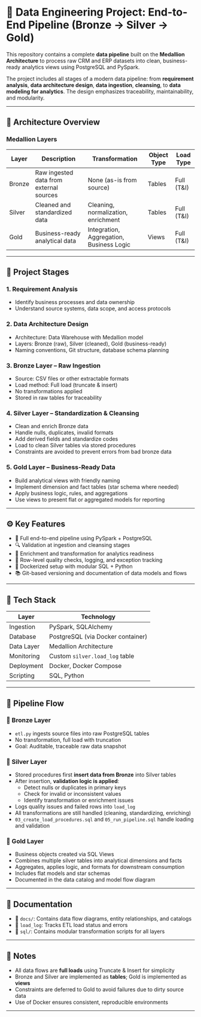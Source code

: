 # 🧱 Data Engineering Project: End-to-End Pipeline (Bronze → Silver → Gold)

This repository contains a complete **data pipeline** built on the **Medallion Architecture** to process raw CRM and ERP datasets into clean, business-ready analytics views using PostgreSQL and PySpark.

The project includes all stages of a modern data pipeline: from **requirement analysis**, **data architecture design**, **data ingestion**, **cleansing**, to **data modeling for analytics**. The design emphasizes traceability, maintainability, and modularity.

---

## 📐 Architecture Overview

### Medallion Layers

| Layer   | Description                              | Transformation                           | Object Type | Load Type      |
|---------|------------------------------------------|------------------------------------------|-------------|----------------|
| Bronze  | Raw ingested data from external sources  | None (as-is from source)                 | Tables      | Full (T&I)     |
| Silver  | Cleaned and standardized data            | Cleaning, normalization, enrichment      | Tables      | Full (T&I)     |
| Gold    | Business-ready analytical data           | Integration, Aggregation, Business Logic | Views       | Full (T&I)     |

---

## 🧭 Project Stages

### 1. Requirement Analysis
- Identify business processes and data ownership
- Understand source systems, data scope, and access protocols

### 2. Data Architecture Design
- Architecture: Data Warehouse with Medallion model
- Layers: Bronze (raw), Silver (cleaned), Gold (business-ready)
- Naming conventions, Git structure, database schema planning

### 3. Bronze Layer – Raw Ingestion
- Source: CSV files or other extractable formats
- Load method: Full load (truncate & insert)
- No transformations applied
- Stored in raw tables for traceability

### 4. Silver Layer – Standardization & Cleansing
- Clean and enrich Bronze data
- Handle nulls, duplicates, invalid formats
- Add derived fields and standardize codes
- Load to clean Silver tables via stored procedures
- Constraints are avoided to prevent errors from bad bronze data

### 5. Gold Layer – Business-Ready Data
- Build analytical views with friendly naming
- Implement dimension and fact tables (star schema where needed)
- Apply business logic, rules, and aggregations
- Use views to present flat or aggregated models for reporting

---

## ⚙️ Key Features

- 🔁 Full end-to-end pipeline using PySpark + PostgreSQL
- 🔍 Validation at ingestion and cleansing stages
- 🧼 Enrichment and transformation for analytics readiness
- 🧪 Row-level quality checks, logging, and exception tracking
- 🐳 Dockerized setup with modular SQL + Python
- 📚 Git-based versioning and documentation of data models and flows

---

## 🧰 Tech Stack

| Layer        | Technology                         |
|--------------|-------------------------------------|
| Ingestion    | PySpark, SQLAlchemy                 |
| Database     | PostgreSQL (via Docker container)   |
| Data Layer   | Medallion Architecture              |
| Monitoring   | Custom `silver.load_log` table      |
| Deployment   | Docker, Docker Compose              |
| Scripting    | SQL, Python                         |

---

## 🚀 Pipeline Flow

### 🥉 Bronze Layer
- `etl.py` ingests source files into raw PostgreSQL tables
- No transformation, full load with truncation
- Goal: Auditable, traceable raw data snapshot

### 🥈 Silver Layer
- Stored procedures first **insert data from Bronze** into Silver tables
- After insertion, **validation logic is applied**:
  - Detect nulls or duplicates in primary keys
  - Check for invalid or inconsistent values
  - Identify transformation or enrichment issues
- Logs quality issues and failed rows into `load_log`
- All transformations are still handled (cleaning, standardizing, enriching)
- `03_create_load_procedures.sql` and `05_run_pipeline.sql` handle loading and validation

### 🥇 Gold Layer
- Business objects created via SQL Views
- Combines multiple silver tables into analytical dimensions and facts
- Aggregates, applies logic, and formats for downstream consumption
- Includes flat models and star schemas
- Documented in the data catalog and model flow diagram

---

## 📒 Documentation

- 🧾 `docs/`: Contains data flow diagrams, entity relationships, and catalogs
- 📘 `load_log`: Tracks ETL load status and errors
- 📂 `sql/`: Contains modular transformation scripts for all layers

---

## 📌 Notes

- All data flows are **full loads** using Truncate & Insert for simplicity
- Bronze and Silver are implemented as **tables**; Gold is implemented as **views**
- Constraints are deferred to Gold to avoid failures due to dirty source data
- Use of Docker ensures consistent, reproducible environments

---

